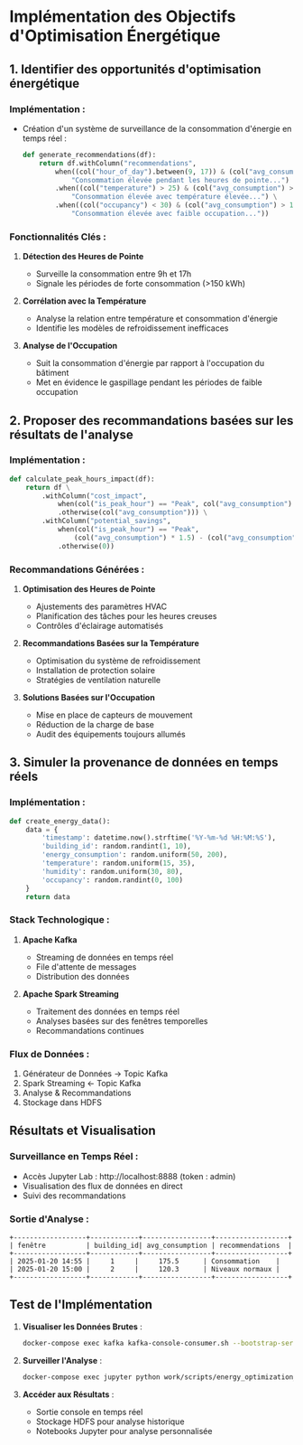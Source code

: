 # Implémentation des Objectifs d'Optimisation Énergétique

## 1. Identifier des opportunités d'optimisation énergétique

### Implémentation :
- Création d'un système de surveillance de la consommation d'énergie en temps réel :
  ```python
  def generate_recommendations(df):
      return df.withColumn("recommendations",
          when((col("hour_of_day").between(9, 17)) & (col("avg_consumption") > 150),
              "Consommation élevée pendant les heures de pointe...") \
          .when((col("temperature") > 25) & (col("avg_consumption") > 130),
              "Consommation élevée avec température élevée...") \
          .when((col("occupancy") < 30) & (col("avg_consumption") > 100),
              "Consommation élevée avec faible occupation..."))
  ```

### Fonctionnalités Clés :
1. **Détection des Heures de Pointe**
   - Surveille la consommation entre 9h et 17h
   - Signale les périodes de forte consommation (>150 kWh)

2. **Corrélation avec la Température**
   - Analyse la relation entre température et consommation d'énergie
   - Identifie les modèles de refroidissement inefficaces

3. **Analyse de l'Occupation**
   - Suit la consommation d'énergie par rapport à l'occupation du bâtiment
   - Met en évidence le gaspillage pendant les périodes de faible occupation

## 2. Proposer des recommandations basées sur les résultats de l'analyse

### Implémentation :
```python
def calculate_peak_hours_impact(df):
    return df \
        .withColumn("cost_impact", 
            when(col("is_peak_hour") == "Peak", col("avg_consumption") * 1.5)
            .otherwise(col("avg_consumption"))) \
        .withColumn("potential_savings",
            when(col("is_peak_hour") == "Peak", 
                (col("avg_consumption") * 1.5) - (col("avg_consumption") * 0.8))
            .otherwise(0))
```

### Recommandations Générées :
1. **Optimisation des Heures de Pointe**
   - Ajustements des paramètres HVAC
   - Planification des tâches pour les heures creuses
   - Contrôles d'éclairage automatisés

2. **Recommandations Basées sur la Température**
   - Optimisation du système de refroidissement
   - Installation de protection solaire
   - Stratégies de ventilation naturelle

3. **Solutions Basées sur l'Occupation**
   - Mise en place de capteurs de mouvement
   - Réduction de la charge de base
   - Audit des équipements toujours allumés

## 3. Simuler la provenance de données en temps réels

### Implémentation :
```python
def create_energy_data():
    data = {
        'timestamp': datetime.now().strftime('%Y-%m-%d %H:%M:%S'),
        'building_id': random.randint(1, 10),
        'energy_consumption': random.uniform(50, 200),
        'temperature': random.uniform(15, 35),
        'humidity': random.uniform(30, 80),
        'occupancy': random.randint(0, 100)
    }
    return data
```

### Stack Technologique :
1. **Apache Kafka**
   - Streaming de données en temps réel
   - File d'attente de messages
   - Distribution des données

2. **Apache Spark Streaming**
   - Traitement des données en temps réel
   - Analyses basées sur des fenêtres temporelles
   - Recommandations continues

### Flux de Données :
1. Générateur de Données → Topic Kafka
2. Spark Streaming ← Topic Kafka
3. Analyse & Recommandations
4. Stockage dans HDFS

## Résultats et Visualisation

### Surveillance en Temps Réel :
- Accès Jupyter Lab : http://localhost:8888 (token : admin)
- Visualisation des flux de données en direct
- Suivi des recommandations

### Sortie d'Analyse :
```
+------------------+------------+-----------------+------------------+
| fenêtre          | building_id| avg_consumption | recommendations  |
+------------------+------------+-----------------+------------------+
| 2025-01-20 14:55 |     1     |     175.5      | Consommation    |
| 2025-01-20 15:00 |     2     |     120.3      | Niveaux normaux |
+------------------+------------+-----------------+------------------+
```

## Test de l'Implémentation

1. **Visualiser les Données Brutes** :
   ```bash
   docker-compose exec kafka kafka-console-consumer.sh --bootstrap-server localhost:9092 --topic energy_data
   ```

2. **Surveiller l'Analyse** :
   ```bash
   docker-compose exec jupyter python work/scripts/energy_optimization_analysis.py
   ```

3. **Accéder aux Résultats** :
   - Sortie console en temps réel
   - Stockage HDFS pour analyse historique
   - Notebooks Jupyter pour analyse personnalisée
